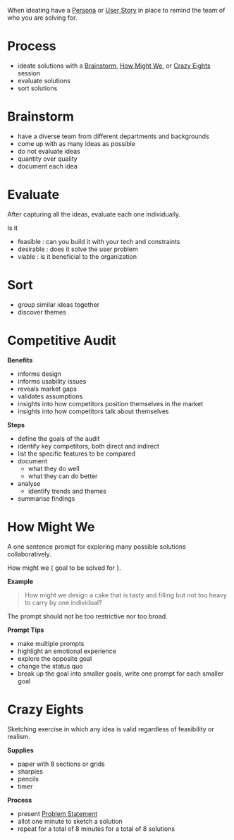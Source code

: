 When ideating have a [Persona](Tooling/Persona.md) or [User Story](Tooling/User%20Story.md) in place to remind the team of who you are solving for.

# Process

- ideate solutions with a [Brainstorm](#Brainstorm), [How Might We](#How%20Might%20We), or [Crazy Eights](#Crazy%20Eights) session
- evaluate solutions
- sort solutions

# Brainstorm

- have a diverse team from different departments and backgrounds
- come up with as many ideas as possible
- do not evaluate ideas
- quantity over quality
- document each idea

# Evaluate

After capturing all the ideas, evaluate each one individually.

Is it

- feasible : can you build it with your tech and constraints
- desirable : does it solve the user problem
- viable : is it beneficial to the organization

# Sort

- group similar ideas together
- discover themes

# Competitive Audit

**Benefits**

- informs design
- informs usability issues
- reveals market gaps
- validates assumptions
- insights into how competitors position themselves in the market
- insights into how competitors talk about themselves

**Steps**

- define the goals of the audit
- identify key competitors, both direct and indirect
- list the specific features to be compared
- document
	- what they do well
	- what they can do better
- analyse
	- identify trends and themes
- summarise findings

# How Might We

A one sentence prompt for exploring many possible solutions collaboratively.

How might we { goal to be solved for }.

**Example**

> How might we design a cake that is tasty and filling but not too heavy to carry by one individual?

The prompt should not be too restrictive nor too broad.

**Prompt Tips**

- make multiple prompts
- highlight an emotional experience
- explore the opposite goal
- change the status quo
- break up the goal into smaller goals, write one prompt for each smaller goal

# Crazy Eights

Sketching exercise in which any idea is valid regardless of feasibility or realism.

**Supplies**

- paper with 8 sections or grids
- sharpies
- pencils
- timer

**Process**

- present [Problem Statement](Design%20Thinking%20Framework/2-Define.md#Problem%20Statement)
- allot one minute to sketch a solution
- repeat for a total of 8 minutes for a total of 8 solutions
